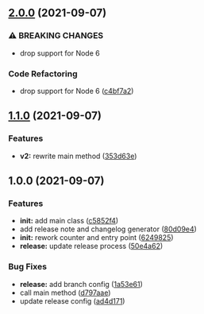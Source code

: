 ## [2.0.0](https://github.com/cmulleradeo/release-note-generator/compare/v1.1.0...v2.0.0) (2021-09-07)


### ⚠ BREAKING CHANGES

* drop support for Node 6

### Code Refactoring

* drop support for Node 6 ([c4bf7a2](https://github.com/cmulleradeo/release-note-generator/commit/c4bf7a23b64ab568131fed81272bf9b874acbaec))

## [1.1.0](https://github.com/cmulleradeo/release-note-generator/compare/v1.0.0...v1.1.0) (2021-09-07)


### Features

* **v2:** rewrite main method ([353d63e](https://github.com/cmulleradeo/release-note-generator/commit/353d63e7beecd6f8be693a03f2cb34c6c2df2a3c))

## 1.0.0 (2021-09-07)


### Features

* **init:** add main class ([c5852f4](https://github.com/cmulleradeo/release-note-generator/commit/c5852f4c86efa035ff22c13939af9107737bcd61))
* add release note and changelog generator ([80d09e4](https://github.com/cmulleradeo/release-note-generator/commit/80d09e4c69f0a987bb2269cd2f290be02f18d951))
* **init:** rework counter and entry point ([6249825](https://github.com/cmulleradeo/release-note-generator/commit/62498253496a7ffd10f0818d093fe42978ef24c1))
* **release:** update release process ([50e4a62](https://github.com/cmulleradeo/release-note-generator/commit/50e4a62d7caaec0eca3b8fcfbcd4d0b7c9f7b3c2))


### Bug Fixes

* **release:** add branch config ([1a53e61](https://github.com/cmulleradeo/release-note-generator/commit/1a53e611315276398d0b54fdc2b4cda6feff7a55))
* call main method ([d797aae](https://github.com/cmulleradeo/release-note-generator/commit/d797aae990275f115263f7d3e6ae6de6dfefded1))
* update release config ([ad4d171](https://github.com/cmulleradeo/release-note-generator/commit/ad4d17113dbc15a9da5517273e0ff932867571af))
